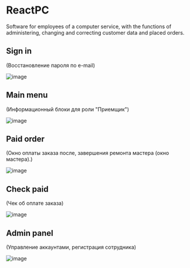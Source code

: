 # ReactPC
Software for employees of a computer service, with the functions of administering, changing and correcting customer data and placed orders.

## Sign in 
(Восстановление пароля по e-mail)

![image](https://user-images.githubusercontent.com/50268595/179282364-fb026cb6-cd78-4d0b-8323-f89f64b5e38a.png)


## Main menu 
(Информационный блоки для роли "Приемщик")

![image](https://user-images.githubusercontent.com/50268595/179282459-3e9479d5-88e6-4997-bd39-b77fc04a8d82.png)


## Paid order 
(Окно оплаты заказа после, завершения ремонта мастера (окно мастера).)

![image](https://user-images.githubusercontent.com/50268595/179282545-ec245bdb-4229-4678-aa0e-e0710b852bde.png)

## Check paid 
(Чек об оплате заказа)

![image](https://user-images.githubusercontent.com/50268595/179282592-ae22f5b4-640b-4788-a82c-2d7099ce96b2.png)

## Admin panel 
(Управление аккаунтами, регистрация сотрудника)

![image](https://user-images.githubusercontent.com/50268595/179283680-116beaec-bef2-4531-bb2a-eaf3b78617f1.png)

